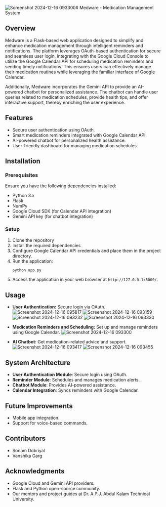 ![Screenshot 2024-12-16 093300](https://github.com/user-attachments/assets/a419c4e0-c3c6-42a8-9b7e-a92c2d5f5902)# Medware - Medication Management System

## Overview
Medware is a Flask-based web application designed to simplify and enhance medication management through intelligent reminders and notifications. The platform leverages OAuth-based authentication for secure and seamless user login, integrating with the Google Cloud Console to utilize the Google Calendar API for scheduling medication reminders and sending timely notifications. This ensures users can effectively manage their medication routines while leveraging the familiar interface of Google Calendar.

Additionally, Medware incorporates the Gemini API to provide an AI-powered chatbot for personalized assistance. The chatbot can handle user queries related to medication schedules, provide health tips, and offer interactive support, thereby enriching the user experience.

## Features
- Secure user authentication using OAuth.
- Smart medication reminders integrated with Google Calendar API.
- AI-powered chatbot for personalized health assistance.
- User-friendly dashboard for managing medication schedules.


## Installation
### Prerequisites
Ensure you have the following dependencies installed:
- Python 3.x
- Flask
- NumPy
- Google Cloud SDK (for Calendar API integration)
- Gemini API key (for chatbot integration)

### Setup
1. Clone the repository
2. Install the required dependencies
3. Configure Google Calendar API credentials and place them in the project directory.
4. Run the application:
   ```bash
   python app.py
   ```
5. Access the application in your web browser at `http://127.0.0.1:5000/`.

## Usage
- **User Authentication:** Secure login via OAuth.
![Screenshot 2024-12-16 095817](https://github.com/user-attachments/assets/304d3524-8be0-48b4-8f0e-4b7a0d2625ea)
![Screenshot 2024-12-16 093159](https://github.com/user-attachments/assets/a544f66f-a41f-403f-bb2e-888947ec07d3)
![Screenshot 2024-12-16 093232](https://github.com/user-attachments/assets/e2f675a2-ca2c-459d-bc94-1b63650d6bd4)
![Screenshot 2024-12-16 093330](https://github.com/user-attachments/assets/1f201a0d-b899-4cee-8065-1d0b7aa952b9)


- **Medication Reminders and Scheduling:** Set up and manage reminders using Google Calendar.
 ![Screenshot 2024-12-16 093300](https://github.com/user-attachments/assets/928b1ca4-bc3d-44c1-98fc-a43f4f477785)
 


- **AI Chatbot:** Get medication-related advice and support.
![Screenshot 2024-12-16 093417](https://github.com/user-attachments/assets/d2bb0be1-fa44-40c2-bcd7-9c6d6b8067b4)
![Screenshot 2024-12-16 093455](https://github.com/user-attachments/assets/d03981b3-8c5e-4e32-b1e9-46e034542240)


  


## System Architecture
- **User Authentication Module**: Secure login using OAuth.
- **Reminder Module**: Schedules and manages medication alerts.
- **Chatbot Module**: Provides AI-powered assistance.
- **Calendar Integration**: Syncs reminders with Google Calendar.

## Future Improvements
- Mobile app integration.
- Support for voice-based commands.


## Contributors
- Sonam Dobriyal
- Vanshika Garg


## Acknowledgments
- Google Cloud and Gemini API providers.
- Flask and Python open-source community.
- Our mentors and project guides at Dr. A.P.J. Abdul Kalam Technical University.


